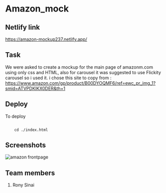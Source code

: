 # Amazon_mock

## Netlify link

https://amazon-mockup237.netlify.app/

## Task

We were asked to create a mockup for the main page of amazonm.com using only css and HTML, also for carousel it was suggested to use Flickity carousel so i used it.
i chose this site to copy from :
https://www.amazon.com/gp/product/B00DYOQMF6/ref=ewc_pr_img_1?smid=ATVPDKIKX0DER&th=1

## Deploy

To deploy

```

    cd ./index.html

```

## Screenshots

![amazon frontpage](./img/Screenshot%202023-09-18%20at%209.48.36.png)

## Team members

1. Rony Sinai

